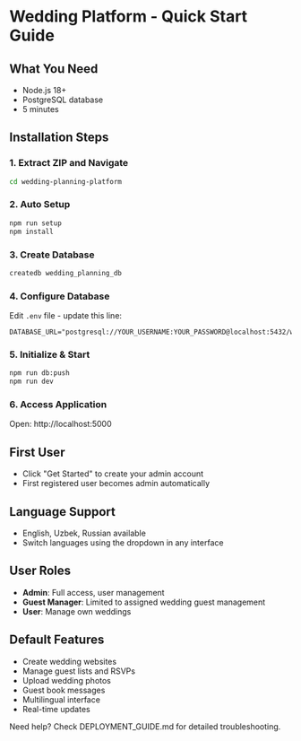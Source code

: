 # Wedding Platform - Quick Start Guide

## What You Need
- Node.js 18+
- PostgreSQL database
- 5 minutes

## Installation Steps

### 1. Extract ZIP and Navigate
```bash
cd wedding-planning-platform
```

### 2. Auto Setup
```bash
npm run setup
npm install
```

### 3. Create Database
```bash
createdb wedding_planning_db
```

### 4. Configure Database
Edit `.env` file - update this line:
```
DATABASE_URL="postgresql://YOUR_USERNAME:YOUR_PASSWORD@localhost:5432/wedding_planning_db"
```

### 5. Initialize & Start
```bash
npm run db:push
npm run dev
```

### 6. Access Application
Open: http://localhost:5000

## First User
- Click "Get Started" to create your admin account
- First registered user becomes admin automatically

## Language Support
- English, Uzbek, Russian available
- Switch languages using the dropdown in any interface

## User Roles
- **Admin**: Full access, user management
- **Guest Manager**: Limited to assigned wedding guest management  
- **User**: Manage own weddings

## Default Features
- Create wedding websites
- Manage guest lists and RSVPs
- Upload wedding photos
- Guest book messages
- Multilingual interface
- Real-time updates

Need help? Check DEPLOYMENT_GUIDE.md for detailed troubleshooting.